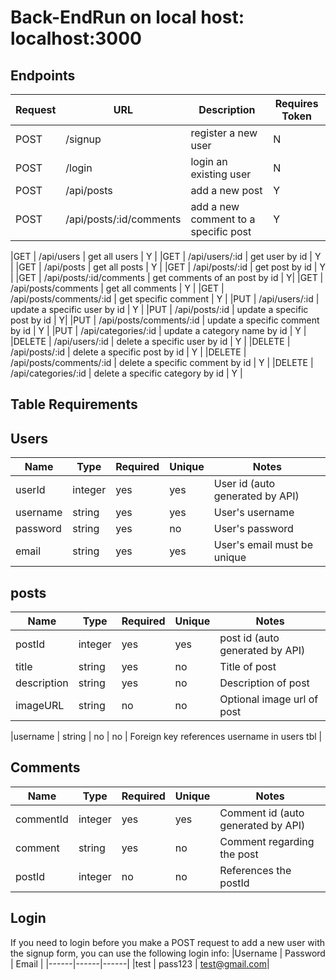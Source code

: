 # Back-EndRun on local host: localhost:3000

## **Endpoints**

| Request | URL | Description | Requires Token |
|----------|----------|----------|----------|
|POST | /signup | register a new user | N |
|POST | /login | login an existing user | N |
|POST | /api/posts | add a new post | Y |
|POST | /api/posts/:id/comments | add a new comment to a specific post | Y|

|GET | /api/users | get all users | Y |
|GET | /api/users/:id | get  user by id | Y |
|GET | /api/posts | get all posts | Y |
|GET | /api/posts/:id | get post by id | Y |
|GET | /api/posts/:id/comments | get comments of an post by id | Y|
|GET | /api/posts/comments | get all comments | Y |
|GET | /api/posts/comments/:id | get specific comment | Y |
|PUT | /api/users/:id | update a specific user by id | Y |
|PUT | /api/posts/:id | update a specific post by id | Y|
|PUT | /api/posts/comments/:id | update a specific comment by id | Y |
|PUT | /api/categories/:id | update a category name by id | Y |
|DELETE | /api/users/:id | delete a specific user by id | Y |
|DELETE | /api/posts/:id | delete a specific post by id | Y |
|DELETE | /api/posts/comments/:id | delete a specific comment by id | Y |
|DELETE | /api/categories/:id | delete a specific category by id | Y |

## **Table Requirements**

## **Users**
|Name | Type | Required | Unique | Notes |
|------|------|------|------|------|
| userId | integer | yes | yes | User id (auto generated by API) |
|username | string | yes | yes | User's username |
|password | string | yes | no| User's password |
|email | string | yes | yes | User's email must be unique|



## **posts**
|Name | Type | Required | Unique | Notes |
|------|------|------|------|------|
| postId | integer | yes | yes | post id (auto generated by API)|
|title | string | yes | no | Title of post |
|description | string | yes | no | Description of post |
|imageURL | string | no | no | Optional image url of post |

|username | string | no | no | Foreign key references username in users tbl |

## **Comments**
|Name | Type | Required | Unique | Notes |
|------|------|------|------|------|
|commentId | integer | yes | yes | Comment id (auto generated by API)|
|comment | string | yes | no | Comment regarding the post |
|postId | integer | no | no | References the postId |

## **Login**
If you need to login before you make a POST request to add a new user with the signup form, you can use the following login info:
|Username | Password | Email |
|------|------|------|
|test | pass123 | test@gmail.com|